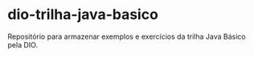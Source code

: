 # dio-trilha-java-basico
Repositório para armazenar exemplos e exercícios da trilha Java Básico pela DIO.
